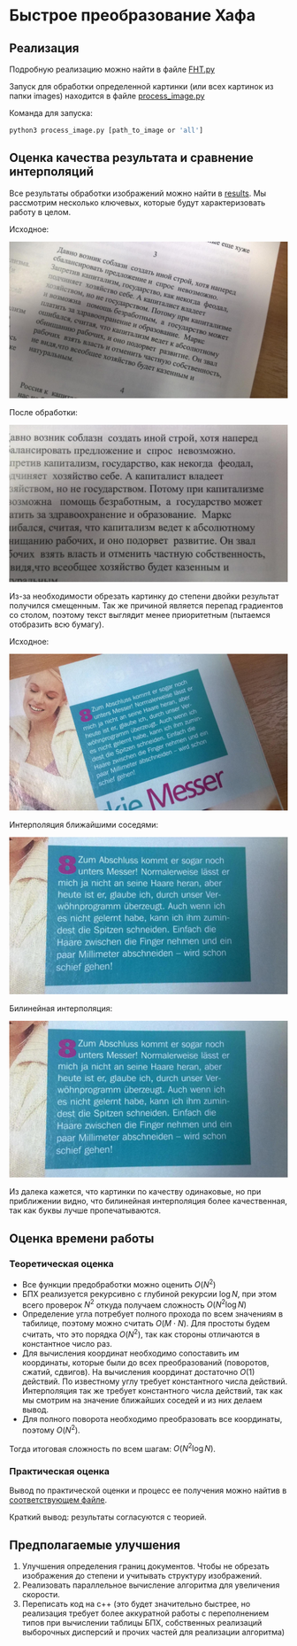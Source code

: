# Быстрое преобразование Хафа

## Реализация 

Подробную реализацию можно найти в файле [FHT.py](./src/FHT.py)

Запуск для обработки определенной картинки (или всех картинок из папки images) находится в файле [process_image.py](./process_image.py)

Команда для запуска:
```sh
python3 process_image.py [path_to_image or 'all']
```

## Оценка качества результата и сравнение интерполяций

Все результаты обработки изображений можно найти в [results](./results/). Мы рассмотрим несколько ключевых, которые будут характеризовать работу в целом.

Исходное:

![im1](./images/1.jpg)

После обработки:

![im2](./results/1_bilinear.jpg)

Из-за необходимости обрезать картинку до степени двойки результат получился смещенным. Так же причиной является перепад градиентов со столом, поэтому текст выглядит менее приоритетным (пытаемся отобразить всю бумагу).

Исходное:

![im5](./images/5.jpg)

Интерполяция ближайшими соседями:

![im6](./results/5_nearest_neighbour.jpg)

Билинейная интерполяция:

![im7](./results/5_bilinear.jpg)

Из далека кажется, что картинки по качеству одинаковые, но при приближении видно, что билинейная интерполяция более качественная, так как буквы лучше пропечатываются.

## Оценка времени работы

### Теоретическая оценка

* Все функции предобработки можно оценить $O(N^2)$
* БПХ реализуется рекурсивно с глубиной рекурсии $\log N$, при этом всего проверок $N^2$ откуда получаем сложность $O(N^2 \log N)$
* Определение угла потребует полного прохода по всем значениям в табилице, поэтому можно считать $O(M \cdot N)$. Для простоты будем считать, что это порядка $O(N^2)$, так как стороны отличаются в константное число раз.
* Для вычисления координат необходимо сопоставить им координаты, которые были до всех преобразований (поворотов, сжатий, сдвигов). На вычисления координат достаточно $O(1)$ действий. По известному углу требует константного числа действий. Интерполяция так же требует константного числа действий, так как мы смотрим на значение ближайших соседей и из них делаем вывод.
* Для полного поворота необходимо преобразовать все координаты, поэтому  $O(N^2)$.

Тогда итоговая сложность по всем шагам: $O(N^2 \log N)$.

### Практическая оценка

Вывод по практической оценки и процесс ее получения можно найтив в [соответствующем файле](./calculate_speed.ipynb). 

Краткий вывод: результаты согласуются с теорией.

## Предполагаемые улучшения

1. Улучшения определения границ документов. Чтобы не обрезать изображения до степени и учитывать структуру изображений.
2. Реализовать параллельное вычисление алгоритма для увеличения скорости.
3. Переписать код на c++ (это будет значительно быстрее, но реализация требует более аккуратной работы с переполнением типов при вычислении таблицы БПХ, собственных реализаций выборочных дисперсий и прочих частей для реализации алгоритма)
